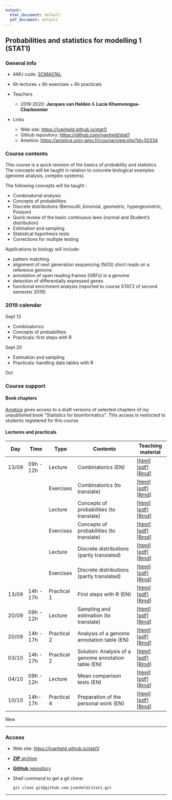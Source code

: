 ```yaml
---
output:
  html_document: default
  pdf_document: default
---
```


## Probabilities and statistics for modelling 1 (STAT1)


### General info

- AMU code: [SCMA07AL](https://formations.univ-amu.fr/ME5SBI-S53MA1Z1A-en.html)
- 6h lectures + 6h exercises + 6h practicals
- Teachers

    - 2019-2020: **Jacques van Helden** & **Lucie Khamvongsa-Charbonnier**
    
- Links

    - Web site: <https://jvanheld.github.io/stat1/>
    - Github repository: <https://github.com/jvanheld/stat1>
    - Ametice: <https://ametice.univ-amu.fr/course/view.php?id=50334>

### Course contents

This course is a quick revision of the basics of probability and statistics. The concepts will be taught in relation to concrete biological examples (genome analysis, complex systems). 

The following concepts will be taught :

- Combinatorial analysis
- Concepts of probabilities
- Discrete distributions (Bernouilli, binomial, geometric, hypergeometric, Poisson)
- Quick review of the basic continuous laws (normal and Student’s distribution)
- Estimation and sampling
- Statistical hypothesis tests
- Corrections for multiple testing

Applications to biology will include: 

- pattern matching 
- alignment of next generation sequencing (NGS) short reads on a reference genome
- annotation of open reading frames (ORFs) in a genome
- detection of differentially expressed genes
- functional enrichment analysis (reported to course STAT2 of second semester 2019)


### 2019 calendar

Sept 13

- Combinatorics
- Concepts of probabilities
- Practicals: first steps with R

Sept 20

- Estimation and sampling
- Practicals: handling data tables with R

Oct 

### Course support


#### Book chapters

[Ametice](https://ametice.univ-amu.fr/course/view.php?id=50334) gives access to a draft versions of selected chapters of my unpublished book "Statistics for bioinformatics". This access is restricted to students registered for this course. 

#### Lectures and practicals

| Day | Time | Type | Contents | Teaching material | 
|-----------|-------------|----------|------------------------------|----------------|
| 13/09 | 09h - 12h | Lecture | Combinatorics (EN) |  [[html](slides/02_combinatorix_EN.html)] [[pdf](slides/02_combinatorix_EN.pdf)] [[Rmd](https://raw.githubusercontent.com/jvanheld/stat1/master/slides/02_combinatorix_EN.Rmd)] |
|  |  | Exercises | Combinatorics (to translate) |  [[html](slides/02_combinatorix_exercices.html)] [[pdf](slides/02_combinatorix_exercices.pdf)] [[Rmd](https://raw.githubusercontent.com/jvanheld/stat1/master/slides/02_combinatorix_exercices.Rmd)] |
|  | | Lecture | Concepts of probabilities (to translate) | [[html](slides/03_concepts_proba.html)] [[pdf](slides/03_concepts_proba.pdf)] [[Rmd](https://raw.githubusercontent.com/jvanheld/stat1/master/slides/03_concepts_proba.Rmd)] |
|  | | Exercises | Concepts of probabilities (to translate) | [[html](slides/03_concepts_proba_exercices.html)] [[pdf](slides/03_concepts_proba_exercices.pdf)] [[Rmd](https://raw.githubusercontent.com/jvanheld/stat1/master/slides/03_concepts_proba_exercices.Rmd)] |
|  | | Lecture | Discrete distributions (partly translated) | [[html](slides/04_discrete_distributions_EN.html)] [[pdf](slides/04_discrete_distributions_EN.pdf)] [[Rmd](https://raw.githubusercontent.com/jvanheld/stat1/master/slides/04_discrete_distributions_EN.Rmd)] |
|  |  | Exercises | Discrete distributions (partly translated) | [[html](slides/04_discrete_distributions_EN_exercices.html)] [[pdf](slides/04_discrete_distributions_EN_exercices.pdf)] [[Rmd](https://raw.githubusercontent.com/jvanheld/stat1/master/slides/04_discrete_distributions_EN_exercices.Rmd)] |
| 13/09 | 14h - 17h | Practical 1 | First steps with R (EN) | [[html](practicals/01_intro_R/01_R-first-steps.html)] [[pdf](practicals/01_intro_R/01_R-first-steps.pdf)] [[Rmd](https://raw.githubusercontent.com/jvanheld/stat1/master/practicals/01_intro_R/01_R-first-steps.Rmd)] |
| 20/09 | 09h - 12h | Lecture | Sampling and estimation (to translate) |  [[html](slides/05_sampling_estimation_EN.html)] [[pdf](slides/05_sampling_estimation_EN.pdf)] [[Rmd](https://raw.githubusercontent.com/jvanheld/stat1/master/slides/05_sampling_estimation_EN.Rmd)] |
| 20/09 | 14h - 17h | Practical 2 | Analysis of a genome annotation table (EN) | [[html](practicals/02_yeast_annotations/02_yeast_annotations_EN_solutions.html)] [[pdf](practicals/02_yeast_annotations/02_yeast_annotations_EN_solutions.pdf)] [[Rmd](https://raw.githubusercontent.com/jvanheld/stat1/master/practicals/02_yeast_annotations/02_yeast_annotations_EN_solutions.Rmd)] |
| 03/10 | 14h - 17h | Practical 2 | Solution: Analysis of a genome annotation table (EN) | [[html](practicals/02_yeast_annotations/02_yeast_annotations_EN_solutions.html)] [[pdf](practicals/02_yeast_annotations/02_yeast_annotations_EN_solutions.pdf)] [[Rmd](https://raw.githubusercontent.com/jvanheld/stat1/master/practicals/02_yeast_annotations/02_yeast_annotations_EN_solutions.Rmd)] |
| 04/10 | 09h - 12h | Lecture | Mean comparison tests (EN) |  [[html](slides/06_mean_comparison_tests_EN.html)] [[pdf](slides/06_mean_comparison_tests_EN.pdf)] [[Rmd](https://raw.githubusercontent.com/jvanheld/stat1/master/slides/06_mean_comparison_tests_EN.Rmd)] |
| 10/10 | 14h-17h | Practical 4 | Preparation of the personal work (EN) | [[html](practicals/mean-comparison-test_random-numbers/mean-comparison-test_random-numbers.html)] [[pdf](practicals/mean-comparison-test_random-numbers/mean-comparison-test_random-numbers.pdf)] [[Rmd](https://raw.githubusercontent.com/jvanheld/stat1/master/practicals/mean-comparison-test_random-numbers/mean-comparison-test_random-numbers.Rmd)] |

New

****************************************************************
### Access

- Web site: <https://jvanheld.github.io/stat1/>
- [**ZIP** archive](https://github.com/jvanheld/stat1/zipball/master)
- [**GitHub** repository](https://github.com/jvanheld/stat1)
- Shell command to get a git clone: 

    `git clone git@github.com:jvanheld/stat1.git`


****************************************************************
